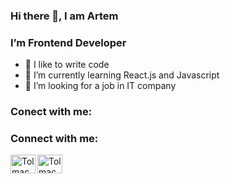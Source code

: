 ### Hi there 👋, I am Artem

### I’m Frontend Developer
- 🔭 I like to write code
- 🌱 I’m currently learning React.js and Javascript
- 🤔 I’m  looking for a job in IT company

### Conect with me:

<h3 align="left">Connect with me:</h3>
<p align="left">
<a href="https://www.linkedin.com/feed/" target="blank"><img align="left" src="https://cdn.jsdelivr.net/npm/simple-icons@3.0.1/icons/linkedin.svg" alt="Tolmachev Artem" height="30" width="40" /></a>
<a href="your link" target="blank"><img align="left" src="https://cdn.jsdelivr.net/npm/simple-icons@3.0.1/icons/facebook.svg" alt="Tolmachev Artem" height="30" width="40" /></a>
</p>



